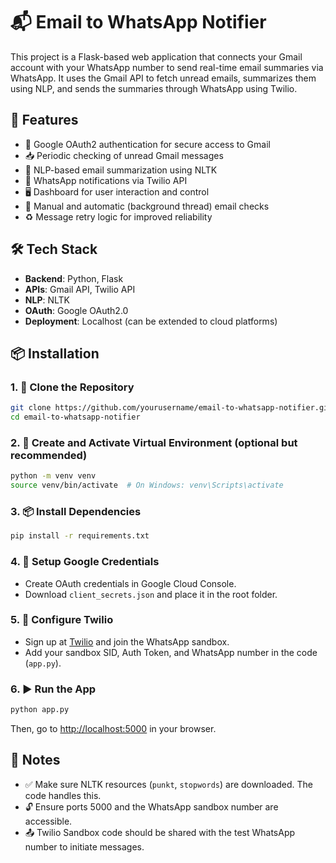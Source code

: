 # 📬 Email to WhatsApp Notifier

This project is a Flask-based web application that connects your Gmail account with your WhatsApp number to send real-time email summaries via WhatsApp. It uses the Gmail API to fetch unread emails, summarizes them using NLP, and sends the summaries through WhatsApp using Twilio.

## 🚀 Features

- 🔐 Google OAuth2 authentication for secure access to Gmail
- 📥 Periodic checking of unread Gmail messages
- 🧠 NLP-based email summarization using NLTK
- 📲 WhatsApp notifications via Twilio API
- 🖥️ Dashboard for user interaction and control
- 🔁 Manual and automatic (background thread) email checks
- ♻️ Message retry logic for improved reliability

## 🛠️ Tech Stack

- **Backend**: Python, Flask
- **APIs**: Gmail API, Twilio API
- **NLP**: NLTK
- **OAuth**: Google OAuth2.0
- **Deployment**: Localhost (can be extended to cloud platforms)

## 📦 Installation

### 1. 📁 Clone the Repository

```bash
git clone https://github.com/yourusername/email-to-whatsapp-notifier.git
cd email-to-whatsapp-notifier
```

### 2. 🐍 Create and Activate Virtual Environment (optional but recommended)

```bash
python -m venv venv
source venv/bin/activate  # On Windows: venv\Scripts\activate
```

### 3. 📦 Install Dependencies

```bash
pip install -r requirements.txt
```

### 4. 🔑 Setup Google Credentials

- Create OAuth credentials in Google Cloud Console.
- Download `client_secrets.json` and place it in the root folder.

### 5. 📲 Configure Twilio

- Sign up at [Twilio](https://www.twilio.com/) and join the WhatsApp sandbox.
- Add your sandbox SID, Auth Token, and WhatsApp number in the code (`app.py`).

### 6. ▶️ Run the App

```bash
python app.py
```

Then, go to [http://localhost:5000](http://localhost:5000) in your browser.

## 📝 Notes

- ✅ Make sure NLTK resources (`punkt`, `stopwords`) are downloaded. The code handles this.
- 🔓 Ensure ports 5000 and the WhatsApp sandbox number are accessible.
- 📤 Twilio Sandbox code should be shared with the test WhatsApp number to initiate messages.




